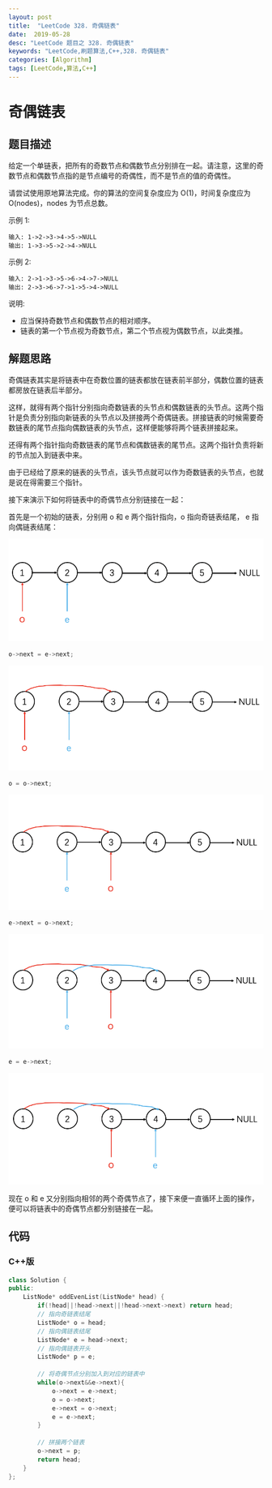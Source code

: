 ```yaml
---
layout: post
title:  "LeetCode 328. 奇偶链表"
date:  2019-05-28
desc: "LeetCode 题目之 328. 奇偶链表"
keywords: "LeetCode,刷题算法,C++,328. 奇偶链表"
categories: [Algorithm]
tags: [LeetCode,算法,C++]
---
```

# 奇偶链表

## 题目描述

给定一个单链表，把所有的奇数节点和偶数节点分别排在一起。请注意，这里的奇数节点和偶数节点指的是节点编号的奇偶性，而不是节点的值的奇偶性。

请尝试使用原地算法完成。你的算法的空间复杂度应为 O(1)，时间复杂度应为 O(nodes)，nodes 为节点总数。

示例 1:

```
输入: 1->2->3->4->5->NULL
输出: 1->3->5->2->4->NULL
```

示例 2:

```
输入: 2->1->3->5->6->4->7->NULL 
输出: 2->3->6->7->1->5->4->NULL
```

说明:

- 应当保持奇数节点和偶数节点的相对顺序。
- 链表的第一个节点视为奇数节点，第二个节点视为偶数节点，以此类推。


## 解题思路

奇偶链表其实是将链表中在奇数位置的链表都放在链表前半部分，偶数位置的链表都房放在链表后半部分。

这样，就得有两个指针分别指向奇数链表的头节点和偶数链表的头节点。这两个指针是负责分别指向新链表的头节点以及拼接两个奇偶链表。拼接链表的时候需要奇数链表的尾节点指向偶数链表的头节点，这样便能够将两个链表拼接起来。

还得有两个指针指向奇数链表的尾节点和偶数链表的尾节点。这两个指针负责将新的节点加入到链表中来。

由于已经给了原来的链表的头节点，该头节点就可以作为奇数链表的头节点，也就是说在得需要三个指针。

接下来演示下如何将链表中的奇偶节点分别链接在一起：

首先是一个初始的链表，分别用 o 和 e 两个指针指向，o 指向奇链表结尾， e 指向偶链表结尾：

![image1](/assets/images/2019/2019-05/10.png)


```cpp
o->next = e->next;
```

![image2](/assets/images/2019/2019-05/11.png)

```cpp
o = o->next;
```

![image3](/assets/images/2019/2019-05/12.png)

```cpp
e->next = o->next;
```

![image4](/assets/images/2019/2019-05/13.png)

```cpp
e = e->next;
```

![image5](/assets/images/2019/2019-05/14.png)

现在 o 和 e 又分别指向相邻的两个奇偶节点了，接下来便一直循环上面的操作，便可以将链表中的奇偶节点都分别链接在一起。

## 代码

### C++版

```cpp
class Solution {
public:
    ListNode* oddEvenList(ListNode* head) {
        if(!head||!head->next||!head->next->next) return head;
        // 指向奇链表结尾
        ListNode* o = head;
        // 指向偶链表结尾
        ListNode* e = head->next;
        // 指向偶链表开头
        ListNode* p = e;

        // 将奇偶节点分别加入到对应的链表中
        while(o->next&&e->next){
            o->next = e->next;
            o = o->next;
            e->next = o->next;
            e = e->next;
        }

        // 拼接两个链表
        o->next = p;
        return head;
    }
};
```